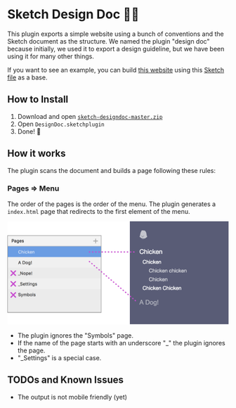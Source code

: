 # Sketch Design Doc :chicken::dog:
This plugin exports a simple website using a bunch of conventions and the Sketch document as the structure. We named the plugin "design doc" because initially, we used it to export a design guideline, but we have been using it for many other things.

If you want to see an example, you can build [this website](http://mamuso.github.io/sketch-designdoc/Chicken/Chicken/) using this [Sketch file](https://github.com/mamuso/sketch-designdoc/raw/master/examples/Chicken/Chicken.sketch) as a base.

## How to Install
1. Download and open [```sketch-designdoc-master.zip```](https://github.com/mamuso/sketch-designdoc/archive/master.zip)
2. Open ```DesignDoc.sketchplugin```
3. Done! :dancer:

## How it works
The plugin scans the document and builds a page following these rules:

### Pages => Menu
The order of the pages is the order of the menu. The plugin generates a ```index.html``` page that redirects to the first element of the menu.

![Pages to Menu](docs/assets/001-OrderPages.png)

- The plugin ignores the "Symbols" page.
- If the name of the page starts with an underscore "_" the plugin ignores the page.
- "_Settings" is a special case.

## TODOs and Known Issues
- The output is not mobile friendly (yet)


